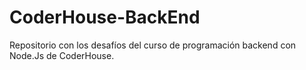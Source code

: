 # CoderHouse-BackEnd
Repositorio con los desafíos del curso de programación backend con Node.Js de CoderHouse. 
